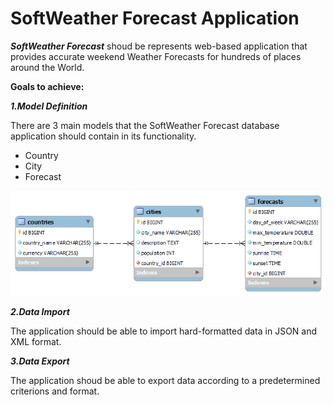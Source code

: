 # SoftWeather Forecast Application

**_SoftWeather Forecast_** shoud be represents web-based application that provides accurate weekend Weather Forecasts for hundreds of places around the World.

**Goals to achieve:**

**_1.Model Definition_**

There are 3 main models that the SoftWeather Forecast database application should contain in its functionality.

- Country
- City
- Forecast

![Screenshot](SoftWeatherForecast_EER_Diagram.png)

**_2.Data Import_**

The application should be able to import hard-formatted data in JSON and XML format.

**_3.Data Export_**

The application shoud be able to export data according to a predetermined criterions and format.
